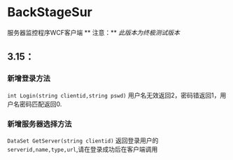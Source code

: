 # BackStageSur
服务器监控程序WCF客户端
** 注意：** *此版本为终极测试版本*
## 3.15：
### 新增登录方法
` int Login(string clientid,string pswd) `
用户名无效返回2，密码错返回1，用户名密码匹配返回0.
### 新增服务器选择方法
` DataSet GetServer(string clientid) `
 返回登录用户的` serverid,name,type,url `,请在登录成功后在客户端调用
